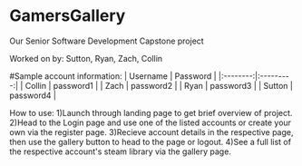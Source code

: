 # GamersGallery
Our Senior Software Development Capstone project

Worked on by: Sutton, Ryan, Zach, Collin




#Sample account information:
| Username |  Password |
|:--------:|:---------:|
|  Collin  | password1 |
|   Zach   | password2 |
|   Ryan   | password3 |
|  Sutton  | password4 |

How to use:
1)Launch through landing page to get brief overview of project.
2)Head to the Login page and use one of the listed accounts or create your own via the register page.
3)Recieve account details in the respective page, then use the gallery button to head to the page or logout.
4)See a full list of the respective account's steam library via the gallery page.
